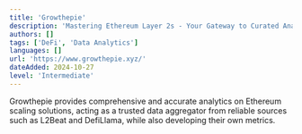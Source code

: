 ```yaml
---
title: 'Growthepie'
description: 'Mastering Ethereum Layer 2s - Your Gateway to Curated Analytics and Knowledge.'
authors: []
tags: ['DeFi', 'Data Analytics']
languages: []
url: 'https://www.growthepie.xyz/'
dateAdded: 2024-10-27
level: 'Intermediate'
---
```


Growthepie provides comprehensive and accurate analytics on Ethereum scaling solutions, acting as a trusted data aggregator from reliable sources such as L2Beat and DefiLlama, while also developing their own metrics.
